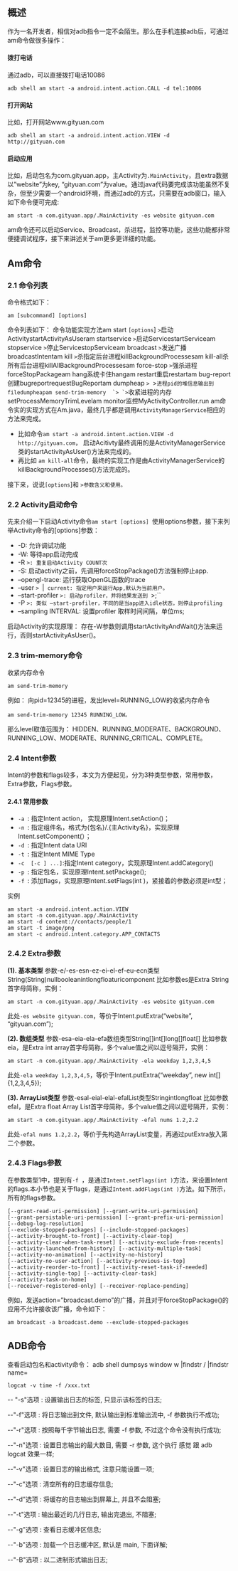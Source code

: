 ## 概述

作为一名开发者，相信对adb指令一定不会陌生。那么在手机连接adb后，可通过am命令做很多操作：

#### 拨打电话

通过adb，可以直接拨打电话10086

    adb shell am start -a android.intent.action.CALL -d tel:10086


#### 打开网站

比如，打开网站www.gityuan.com

    adb shell am start -a android.intent.action.VIEW -d  http://gityuan.com


#### 启动应用

比如，启动包名为com.gityuan.app，主Activity为`.MainActivity`，且extra数据以”website”为key, “gityuan.com”为value。通过java代码要完成该功能虽然不复杂，但至少需要一个android环境，而通过adb的方式，只需要在adb窗口，输入如下命令便可完成:

    am start -n com.gityuan.app/.MainActivity -es website gityuan.com


am命令还可以启动Service、Broadcast，杀进程，监控等功能，这些功能都非常便捷调试程序，接下来讲述关于am更多更详细的功能。

## Am命令

### 2.1 命令列表

命令格式如下：

    am [subcommand] [options]


命令列表如下：
命令功能实现方法am start  `[options`]  `>`启动ActivitystartActivityAsUseram startservice  `>`启动ServicestartServiceam stopservice  `>`停止ServicestopServiceam broadcast  `>`发送广播broadcastIntentam kill  `>`杀指定后台进程killBackgroundProcessesam kill-all杀所有后台进程killAllBackgroundProcessesam force-stop  `>`强杀进程forceStopPackageam hang系统卡住hangam restart重启restartam bug-report创建bugreportrequestBugReportam dumpheap `> `>``进程pid的堆信息输出到filedumpheapam send-trim-memory  `> `>``收紧进程的内存setProcessMemoryTrimLevelam monitor监控MyActivityController.run
am命令实的实现方式在Am.java，最终几乎都是调用`ActivityManagerService`相应的方法来完成。

- 比如命令`am start -a android.intent.action.VIEW -d  http://gityuan.com`， 启动Acitivty最终调用的是ActivityManagerService类的startActivityAsUser()方法来完成的。
- 再比如 `am kill-all`命令，最终的实现工作是由ActivityManagerService的killBackgroundProcesses()方法完成的。

接下来，说说`[options`]和 `>参数含义和使用。`

### 2.2 Activity启动命令

先来介绍一下启动Activity命令`am start [options] `使用options参数，接下来列举Activity命令的[options]参数：

- -D: 允许调试功能
- -W: 等待app启动完成
- -R `>: 重复启动Activity COUNT次`
- -S: 启动activity之前，先调用forceStopPackage()方法强制停止app.
- –opengl-trace: 运行获取OpenGL函数的trace
- –user `> `|` current: 指定用户来运行App,默认为当前用户。`
- –start-profiler `>: 启动profiler，并将结果发送到 `>;``
- -P `>: 类似 –start-profiler，不同的是当app进入idle状态，则停止profiling`
- –sampling INTERVAL: 设置profiler 取样时间间隔，单位ms;

启动Activity的实现原理： 存在-W参数则调用startActivityAndWait()方法来运行，否则startActivityAsUser()。

### 2.3 trim-memory命令

收紧内存命令

    am send-trim-memory  

例如： 向pid=12345的进程，发出level=RUNNING_LOW的收紧内存命令

    am send-trim-memory 12345 RUNNING_LOW。


那么level取值范围为： HIDDEN、RUNNING_MODERATE、BACKGROUND、RUNNING_LOW、MODERATE、RUNNING_CRITICAL、COMPLETE。

### 2.4 Intent参数

Intent的参数和flags较多，本文为方便起见，分为3种类型参数，常用参数，Extra参数，Flags参数。

#### 2.4.1 常用参数

- `-a `: 指定Intent action， 实现原理Intent.setAction()；
- `-n `: 指定组件名，格式为{包名}/.{主Activity名}，实现原理Intent.setComponent(）；
- `-d `: 指定Intent data URI
- `-t `: 指定Intent MIME Type
- `-c  [-c ] ...]`:指定Intent category，实现原理Intent.addCategory()
- `-p `: 指定包名，实现原理Intent.setPackage();
- `-f `: 添加flags，实现原理Intent.setFlags(int )，紧接着的参数必须是int型；

实例

    am start -a android.intent.action.VIEW
    am start -n com.gityuan.app/.MainActivity
    am start -d content://contacts/people/1
    am start -t image/png
    am start -c android.intent.category.APP_CONTACTS


### 2.4.2 Extra参数

**(1). 基本类型**
参数-e/-es-esn-ez-ei-el-ef-eu-ecn类型String(String)nullbooleanintlongfloaturicomponent
比如参数es是Extra String首字母简称，实例：

    am start -n com.gityuan.app/.MainActivity -es website gityuan.com


此处`-es website gityuan.com`，等价于Intent.putExtra(“website”, “gityuan.com”);

**(2). 数组类型**
参数-esa-eia-ela-efa数组类型String[]int[]long[]float[]
比如参数eia，是Extra int array首字母简称，多个value值之间以逗号隔开，实例：

    am start -n com.gityuan.app/.MainActivity -ela weekday 1,2,3,4,5


此处`-ela weekday 1,2,3,4,5`，等价于Intent.putExtra(“weekday”, new int[]{1,2,3,4,5});

**(3). ArrayList类型**
参数-esal-eial-elal-efalList类型Stringintlongfloat
比如参数efal，是Extra float Array List首字母简称，多个value值之间以逗号隔开，实例：

    am start -n com.gityuan.app/.MainActivity -efal nums 1.2,2.2


此处`-efal nums 1.2,2.2`，等价于先构造ArrayList变量，再通过putExtra放入第二个参数。

### 2.4.3 Flags参数

在参数类型1中，提到有`-f `，是通过`Intent.setFlags(int )`方法，来设置Intent的flags.本小节也是关于flags，是通过`Intent.addFlags(int )`方法。如下所示，所有的flags参数。

    [--grant-read-uri-permission] [--grant-write-uri-permission]
    [--grant-persistable-uri-permission] [--grant-prefix-uri-permission]
    [--debug-log-resolution]
    [--exclude-stopped-packages] [--include-stopped-packages]
    [--activity-brought-to-front] [--activity-clear-top]
    [--activity-clear-when-task-reset] [--activity-exclude-from-recents]
    [--activity-launched-from-history] [--activity-multiple-task]
    [--activity-no-animation] [--activity-no-history]
    [--activity-no-user-action] [--activity-previous-is-top]
    [--activity-reorder-to-front] [--activity-reset-task-if-needed]
    [--activity-single-top] [--activity-clear-task]
    [--activity-task-on-home]
    [--receiver-registered-only] [--receiver-replace-pending]


例如，发送action=”broadcast.demo”的广播，并且对于forceStopPackage()的应用不允许接收该广播，命令如下：

    am broadcast -a broadcast.demo --exclude-stopped-packages

## ADB命令

查看启动包名和activity命令：
	adb shell dumpsys window w |findstr \/ |findstr name=
	
	logcat -v time -f /xxx.txt
-- "-s"选项 : 设置输出日志的标签, 只显示该标签的日志;

--"-f"选项 : 将日志输出到文件, 默认输出到标准输出流中, -f 参数执行不成功;

--"-r"选项 : 按照每千字节输出日志, 需要 -f 参数, 不过这个命令没有执行成功;

--"-n"选项 : 设置日志输出的最大数目, 需要 -r 参数, 这个执行 感觉 跟 adb logcat 效果一样;

--"-v"选项 : 设置日志的输出格式, 注意只能设置一项;

--"-c"选项 : 清空所有的日志缓存信息;

--"-d"选项 : 将缓存的日志输出到屏幕上, 并且不会阻塞;

--"-t"选项 : 输出最近的几行日志, 输出完退出, 不阻塞;

--"-g"选项 : 查看日志缓冲区信息;

--"-b"选项 : 加载一个日志缓冲区, 默认是 main, 下面详解;

--"-B"选项 : 以二进制形式输出日志;